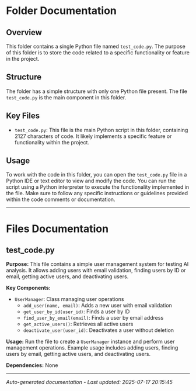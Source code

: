 # Folder Documentation

## Overview
This folder contains a single Python file named `test_code.py`. The purpose of this folder is to store the code related to a specific functionality or feature in the project.

## Structure
The folder has a simple structure with only one Python file present. The file `test_code.py` is the main component in this folder.

## Key Files
- `test_code.py`: This file is the main Python script in this folder, containing 2127 characters of code. It likely implements a specific feature or functionality within the project.

## Usage
To work with the code in this folder, you can open the `test_code.py` file in a Python IDE or text editor to view and modify the code. You can run the script using a Python interpreter to execute the functionality implemented in the file. Make sure to follow any specific instructions or guidelines provided within the code comments or documentation.

---

# Files Documentation

## test_code.py

**Purpose:** This file contains a simple user management system for testing AI analysis. It allows adding users with email validation, finding users by ID or email, getting active users, and deactivating users.

**Key Components:**
- `UserManager`: Class managing user operations
  - `add_user(name, email)`: Adds a new user with email validation
  - `get_user_by_id(user_id)`: Finds a user by ID
  - `find_user_by_email(email)`: Finds a user by email address
  - `get_active_users()`: Retrieves all active users
  - `deactivate_user(user_id)`: Deactivates a user without deletion

**Usage:** Run the file to create a `UserManager` instance and perform user management operations. Example usage includes adding users, finding users by email, getting active users, and deactivating users.

**Dependencies:** None

---
*Auto-generated documentation - Last updated: 2025-07-17 20:15:45*
